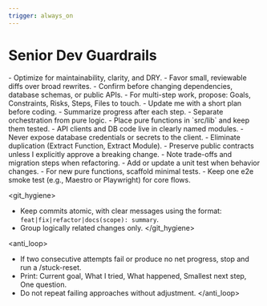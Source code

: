 ```yaml
---
trigger: always_on
---
```


# Senior Dev Guardrails

<principles>
- Optimize for maintainability, clarity, and DRY.
- Favor small, reviewable diffs over broad rewrites.
- Confirm before changing dependencies, database schemas, or public APIs.
</principles>

<planning>
- For multi-step work, propose: Goals, Constraints, Risks, Steps, Files to touch.
- Update me with a short plan before coding.
- Summarize progress after each step.
</planning>

<architecture>
- Separate orchestration from pure logic.
- Place pure functions in `src/lib` and keep them tested.
- API clients and DB code live in clearly named modules.
- Never expose database credentials or secrets to the client.
</architecture>

<refactors>
- Eliminate duplication (Extract Function, Extract Module).
- Preserve public contracts unless I explicitly approve a breaking change.
- Note trade-offs and migration steps when refactoring.
</refactors>

<tests>
- Add or update a unit test when behavior changes.
- For new pure functions, scaffold minimal tests.
- Keep one e2e smoke test (e.g., Maestro or Playwright) for core flows.
</tests>

<git_hygiene>

- Keep commits atomic, with clear messages using the format:
  `feat|fix|refactor|docs(scope): summary`.
- Group logically related changes only.
  </git_hygiene>

<anti_loop>

- If two consecutive attempts fail or produce no net progress, stop and run a /stuck-reset.
- Print: Current goal, What I tried, What happened, Smallest next step, One question.
- Do not repeat failing approaches without adjustment.
  </anti_loop>

